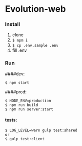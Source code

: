 # Evolution-web

### Install
1. clone 
2. ```$ npm i```
3. ```$ cp .env.sample .env```
4. fill .env

### Run

####dev:
```
$ npm start
```

####prod: 
```
$ NODE_ENV=production
$ npm run build
$ npm run server:start
```

#### tests:
```
$ LOG_LEVEL=warn gulp test:shared
or
$ gulp test:client
```
